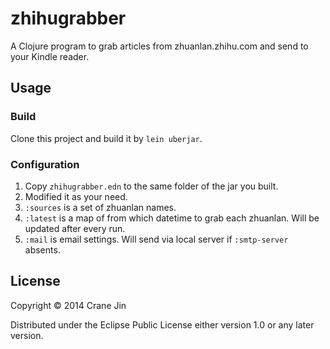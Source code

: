 # zhihugrabber

A Clojure program to grab articles from zhuanlan.zhihu.com and send to your Kindle reader.

## Usage

### Build
Clone this project and build it by `lein uberjar`.

### Configuration
1. Copy `zhihugrabber.edn` to the same folder of the jar you built.
2. Modified it as your need.
  1. `:sources` is a set of zhuanlan names.
  2. `:latest` is a map of from which datetime to grab each zhuanlan. Will be updated after every run.
  3. `:mail` is email settings. Will send via local server if `:smtp-server` absents.

## License

Copyright © 2014 Crane Jin

Distributed under the Eclipse Public License either version 1.0 or any later version.
